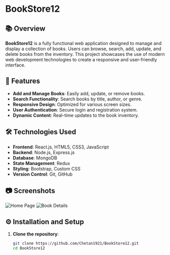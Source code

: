 # BookStore12

## 📚 Overview

**BookStore12** is a fully functional web application designed to manage and display a collection of books. Users can browse, search, add, update, and delete books from the inventory. This project showcases the use of modern web development technologies to create a responsive and user-friendly interface.

## 🚀 Features

- **Add and Manage Books**: Easily add, update, or remove books.
- **Search Functionality**: Search books by title, author, or genre.
- **Responsive Design**: Optimized for various screen sizes.
- **User Authentication**: Secure login and registration system.
- **Dynamic Content**: Real-time updates to the book inventory.

## 🛠️ Technologies Used

- **Frontend**: React.js, HTML5, CSS3, JavaScript
- **Backend**: Node.js, Express.js
- **Database**: MongoDB
- **State Management**: Redux
- **Styling**: Bootstrap, Custom CSS
- **Version Control**: Git, GitHub

## 📷 Screenshots

![Home Page](link_to_screenshot)
![Book Details](link_to_screenshot)

## ⚙️ Installation and Setup

1. **Clone the repository**:
   ```bash
   git clone https://github.com/Chetan1921/BookStore12.git
   cd BookStore12
